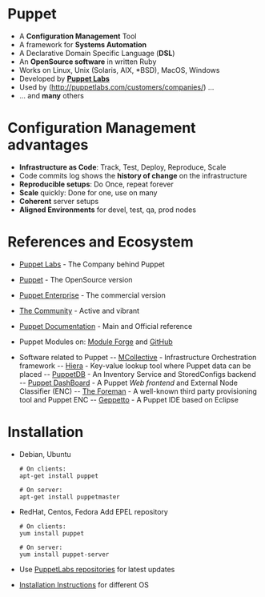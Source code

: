# Puppet
  - A **Configuration Management** Tool
  - A framework for **Systems Automation**
  - A Declarative Domain Specific Language (**DSL**)
  - An **OpenSource software** in written Ruby
  - Works on Linux, Unix (Solaris, AIX, *BSD), MacOS, Windows
  - Developed by **[Puppet Labs](http://puppetlabs.com)**
  - Used by (http://puppetlabs.com/customers/companies/) ... 
  - ... and **many** others

# Configuration Management advantages
  - **Infrastructure as Code**: Track, Test, Deploy, Reproduce, Scale
  - Code commits log shows the **history of change** on the infrastructure 
  - **Reproducible setups**: Do Once, repeat forever
  - **Scale** quickly: Done for one, use on many
  - **Coherent** server setups
  - **Aligned Environments** for devel, test, qa, prod nodes
      
# References and Ecosystem 
  - [Puppet Labs](http://puppetlabs.com) - The Company behind Puppet
  - [Puppet](http://puppetlabs.com/puppet/puppet-open-source/) - The OpenSource version
  - [Puppet Enterprise](http://puppetlabs.com/puppet/puppet-enterprise/) - The commercial version
  - [The Community](http://puppetlabs.com/community/overview/) - Active and vibrant
  - [Puppet Documentation](http://docs.puppetlabs.com/) - Main and Official reference
  - Puppet Modules on: [Module Forge](http://forge.puppetlabs.com) and [GitHub](https://github.com/search?q=puppet)

  - Software related to Puppet
  -- [MCollective](http://docs.puppetlabs.com/mcollective/) - Infrastructure Orchestration framework
  -- [Hiera](http://docs.puppetlabs.com/hiera/1/) - Key-value lookup tool where Puppet data can be placed
  -- [PuppetDB](http://docs.puppetlabs.com/puppetdb/1/) - An Inventory Service and StoredConfigs backend
  -- [Puppet DashBoard](http://docs.puppetlabs.com/dashboard/) - A Puppet *Web frontend* and External Node Classifier (ENC)
  -- [The Foreman](http://theforeman.org/) - A well-known third party provisioning tool and Puppet ENC
  -- [Geppetto](http://cloudsmith.github.com/geppetto) - A Puppet IDE based on Eclipse

# Installation
  - Debian, Ubuntu

        # On clients:
        apt-get install puppet

        # On server:  
        apt-get install puppetmaster

  - RedHat, Centos, Fedora
    Add EPEL repository 

        # On clients:    
        yum install puppet

        # On server:    
        yum install puppet-server

  - Use [PuppetLabs repositories](http://docs.puppetlabs.com/guides/puppetlabs_package_repositories.html) for latest updates
  - [Installation Instructions](http://docs.puppetlabs.com/guides/installation.html) for different OS
  
